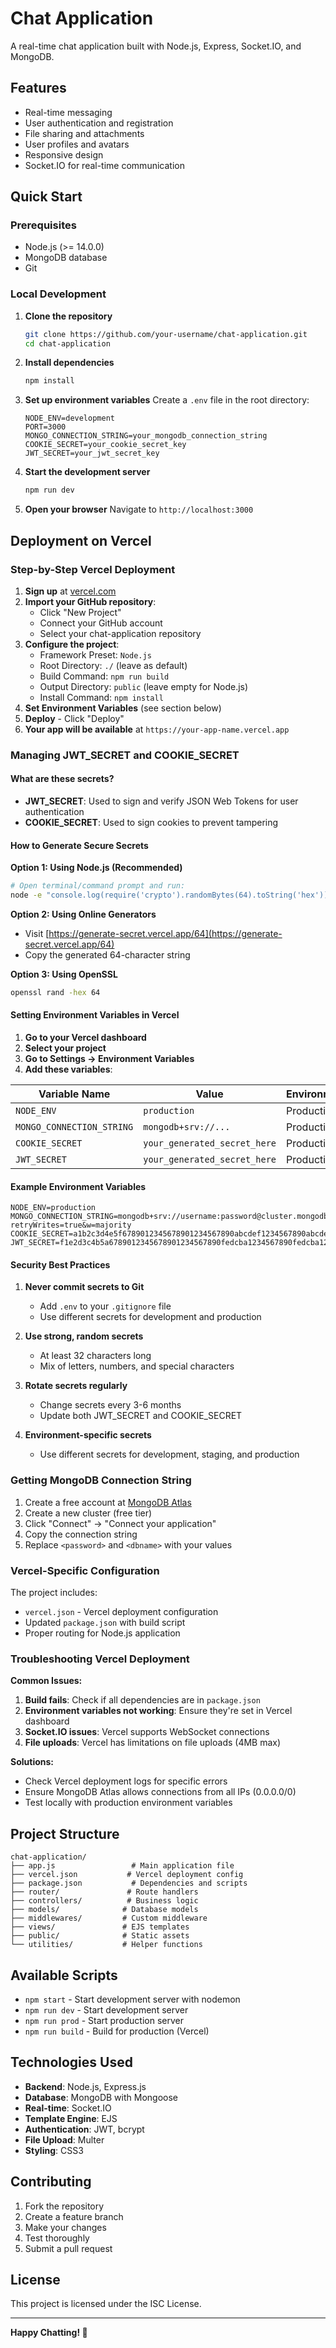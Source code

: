 # Chat Application

A real-time chat application built with Node.js, Express, Socket.IO, and MongoDB.

## Features

- Real-time messaging
- User authentication and registration
- File sharing and attachments
- User profiles and avatars
- Responsive design
- Socket.IO for real-time communication

## Quick Start

### Prerequisites

- Node.js (>= 14.0.0)
- MongoDB database
- Git

### Local Development

1. **Clone the repository**
   ```bash
   git clone https://github.com/your-username/chat-application.git
   cd chat-application
   ```

2. **Install dependencies**
   ```bash
   npm install
   ```

3. **Set up environment variables**
   Create a `.env` file in the root directory:
   ```env
   NODE_ENV=development
   PORT=3000
   MONGO_CONNECTION_STRING=your_mongodb_connection_string
   COOKIE_SECRET=your_cookie_secret_key
   JWT_SECRET=your_jwt_secret_key
   ```

4. **Start the development server**
   ```bash
   npm run dev
   ```

5. **Open your browser**
   Navigate to `http://localhost:3000`

## Deployment on Vercel

### Step-by-Step Vercel Deployment

1. **Sign up** at [vercel.com](https://vercel.com)
2. **Import your GitHub repository**:
   - Click "New Project"
   - Connect your GitHub account
   - Select your chat-application repository
3. **Configure the project**:
   - Framework Preset: `Node.js`
   - Root Directory: `./` (leave as default)
   - Build Command: `npm run build`
   - Output Directory: `public` (leave empty for Node.js)
   - Install Command: `npm install`
4. **Set Environment Variables** (see section below)
5. **Deploy** - Click "Deploy"
6. **Your app will be available** at `https://your-app-name.vercel.app`

### Managing JWT_SECRET and COOKIE_SECRET

#### What are these secrets?

- **JWT_SECRET**: Used to sign and verify JSON Web Tokens for user authentication
- **COOKIE_SECRET**: Used to sign cookies to prevent tampering

#### How to Generate Secure Secrets

**Option 1: Using Node.js (Recommended)**
```bash
# Open terminal/command prompt and run:
node -e "console.log(require('crypto').randomBytes(64).toString('hex'))"
```

**Option 2: Using Online Generators**
- Visit [https://generate-secret.vercel.app/64](https://generate-secret.vercel.app/64)
- Copy the generated 64-character string

**Option 3: Using OpenSSL**
```bash
openssl rand -hex 64
```

#### Setting Environment Variables in Vercel

1. **Go to your Vercel dashboard**
2. **Select your project**
3. **Go to Settings → Environment Variables**
4. **Add these variables**:

| Variable Name | Value | Environment |
|---------------|-------|-------------|
| `NODE_ENV` | `production` | Production |
| `MONGO_CONNECTION_STRING` | `mongodb+srv://...` | Production |
| `COOKIE_SECRET` | `your_generated_secret_here` | Production |
| `JWT_SECRET` | `your_generated_secret_here` | Production |

#### Example Environment Variables

```env
NODE_ENV=production
MONGO_CONNECTION_STRING=mongodb+srv://username:password@cluster.mongodb.net/chatdb?retryWrites=true&w=majority
COOKIE_SECRET=a1b2c3d4e5f6789012345678901234567890abcdef1234567890abcdef1234567890
JWT_SECRET=f1e2d3c4b5a6789012345678901234567890fedcba1234567890fedcba1234567890
```

#### Security Best Practices

1. **Never commit secrets to Git**
   - Add `.env` to your `.gitignore` file
   - Use different secrets for development and production

2. **Use strong, random secrets**
   - At least 32 characters long
   - Mix of letters, numbers, and special characters

3. **Rotate secrets regularly**
   - Change secrets every 3-6 months
   - Update both JWT_SECRET and COOKIE_SECRET

4. **Environment-specific secrets**
   - Use different secrets for development, staging, and production

### Getting MongoDB Connection String

1. Create a free account at [MongoDB Atlas](https://www.mongodb.com/atlas)
2. Create a new cluster (free tier)
3. Click "Connect" → "Connect your application"
4. Copy the connection string
5. Replace `<password>` and `<dbname>` with your values

### Vercel-Specific Configuration

The project includes:
- `vercel.json` - Vercel deployment configuration
- Updated `package.json` with build script
- Proper routing for Node.js application

### Troubleshooting Vercel Deployment

**Common Issues:**

1. **Build fails**: Check if all dependencies are in `package.json`
2. **Environment variables not working**: Ensure they're set in Vercel dashboard
3. **Socket.IO issues**: Vercel supports WebSocket connections
4. **File uploads**: Vercel has limitations on file uploads (4MB max)

**Solutions:**
- Check Vercel deployment logs for specific errors
- Ensure MongoDB Atlas allows connections from all IPs (0.0.0.0/0)
- Test locally with production environment variables

## Project Structure

```
chat-application/
├── app.js                 # Main application file
├── vercel.json           # Vercel deployment config
├── package.json           # Dependencies and scripts
├── router/               # Route handlers
├── controllers/          # Business logic
├── models/              # Database models
├── middlewares/         # Custom middleware
├── views/               # EJS templates
├── public/              # Static assets
└── utilities/           # Helper functions
```

## Available Scripts

- `npm start` - Start development server with nodemon
- `npm run dev` - Start development server
- `npm run prod` - Start production server
- `npm run build` - Build for production (Vercel)

## Technologies Used

- **Backend**: Node.js, Express.js
- **Database**: MongoDB with Mongoose
- **Real-time**: Socket.IO
- **Template Engine**: EJS
- **Authentication**: JWT, bcrypt
- **File Upload**: Multer
- **Styling**: CSS3

## Contributing

1. Fork the repository
2. Create a feature branch
3. Make your changes
4. Test thoroughly
5. Submit a pull request

## License

This project is licensed under the ISC License.


---

**Happy Chatting! 🚀** 